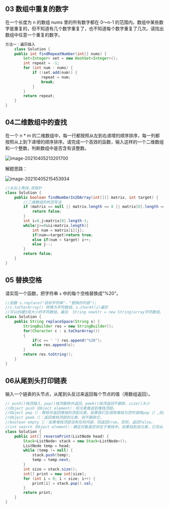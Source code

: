 ## 03 数组中重复的数字

在一个长度为 n 的数组 nums 里的所有数字都在 0～n-1 的范围内。数组中某些数字是重复的，但不知道有几个数字重复了，也不知道每个数字重复了几次。请找出数组中任意一个重复的数字。

```java
方法一：遍历插入
    class Solution {
    public int findRepeatNumber(int[] nums) {
        Set<Integer> set = new HashSet<Integer>();
        int repeat = -1;
        for (int num : nums) {
            if (!set.add(num)) {
                repeat = num;
                break;
            }
        }
        return repeat;
    }
}
```

## 04二维数组中的查找

在一个 n * m 的二维数组中，每一行都按照从左到右递增的顺序排序，每一列都按照从上到下递增的顺序排序。请完成一个高效的函数，输入这样的一个二维数组和一个整数，判断数组中是否含有该整数。

![image-20210405213201700](C:\Users\ASUS\AppData\Roaming\Typora\typora-user-images\image-20210405213201700.png)

解题思路：

![image-20210405215453934](C:\Users\ASUS\AppData\Roaming\Typora\typora-user-images\image-20210405215453934.png)

```java
//从右上角找,双指针
class Solution {
    public boolean findNumberIn2DArray(int[][] matrix, int target) {
        //二维数组的判空写法
        if (matrix == null || matrix.length == 0 || matrix[0].length == 0) {
            return false;
        }
        int i=0,j=matrix[0].length-1;
        while(j>=0&&i<matrix.length){
            int num = matrix[i][j];
            if(num==target)return true;
            else if(num < target) i++;
            else j--;
        }
        return false;
    }
}
```

## 05 替换空格

请实现一个函数，把字符串 `s` 中的每个空格替换成"%20"。

```java
//函数 s.replace("目标字符串"，"替换的内容");
//s.toCharArray() 转换为字符数组，s.charAt(i)遍历
//可以创建3倍大小的字符数组，最后  String newStr = new String(array字符数组, 0, size);复制就行
class Solution {
    public String replaceSpace(String s) {
        StringBuilder res = new StringBuilder();
        for(Character c : s.toCharArray())
        {
            if(c == ' ') res.append("%20");
            else res.append(c);
        }
        return res.toString();
    }
}
```

## 06从尾到头打印链表

输入一个链表的头节点，从尾到头反过来返回每个节点的值（用数组返回）。

```java
// push()栈顶插入、pop()栈顶删除并返回，peek()栈顶返回不删除、size()大小
//Object push（Object element）：将元素推送到堆栈顶部。
//Object pop（）：移除并返回堆栈的顶部元素。如果我们在调用堆栈为空时调用pop（）,则抛出’EmptyStackException’异常。
//Object peek（）：返回堆栈顶部的元素，但不删除它。
//boolean empty（）：如果堆栈顶部没有任何内容，则返回true。否则，返回false。
//int search（Object element）：确定对象是否存在于堆栈中。如果找到该元素，它将从堆栈顶部返回元素的位置。否则，它返回-1
class Solution {
    public int[] reversePrint(ListNode head) {
        Stack<ListNode> stack = new Stack<ListNode>();
        ListNode temp = head;
        while (temp != null) {
            stack.push(temp);
            temp = temp.next;
        }
        int size = stack.size();
        int[] print = new int[size];
        for (int i = 0; i < size; i++) {
            print[i] = stack.pop().val;
        }
        return print;
    }
}
```


